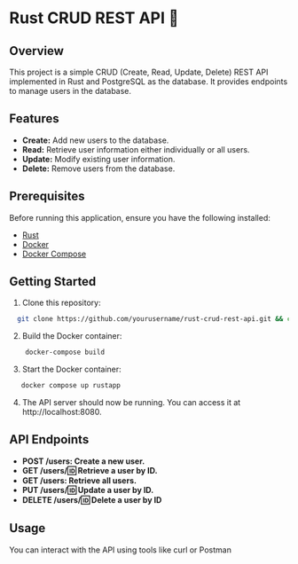 # Rust CRUD REST API  🦀

## Overview

This project is a simple CRUD (Create, Read, Update, Delete) REST API implemented in Rust and PostgreSQL as the database. It provides endpoints to manage users in the database.

## Features

- **Create:** Add new users to the database.
- **Read:** Retrieve user information either individually or all users.
- **Update:** Modify existing user information.
- **Delete:** Remove users from the database.

## Prerequisites

Before running this application, ensure you have the following installed:

- [Rust](https://www.rust-lang.org/)
- [Docker](https://www.docker.com/)
- [Docker Compose](https://docs.docker.com/compose/)

## Getting Started

1. Clone this repository:
 ```bash
   git clone https://github.com/yourusername/rust-crud-rest-api.git && cd rust-crud-rest-api
```
2. Build the Docker container:
```bash
    docker-compose build
```
3. Start the Docker container:
 ```bash
    docker compose up rustapp
```
4. The API server should now be running. You can access it at http://localhost:8080.

## API Endpoints
- **POST /users: Create a new user.**
- **GET /users/:id: Retrieve a user by ID.**
- **GET /users: Retrieve all users.**
- **PUT /users/:id: Update a user by ID.**
- **DELETE /users/:id: Delete a user by ID**
## Usage
You can interact with the API using tools like curl or Postman
